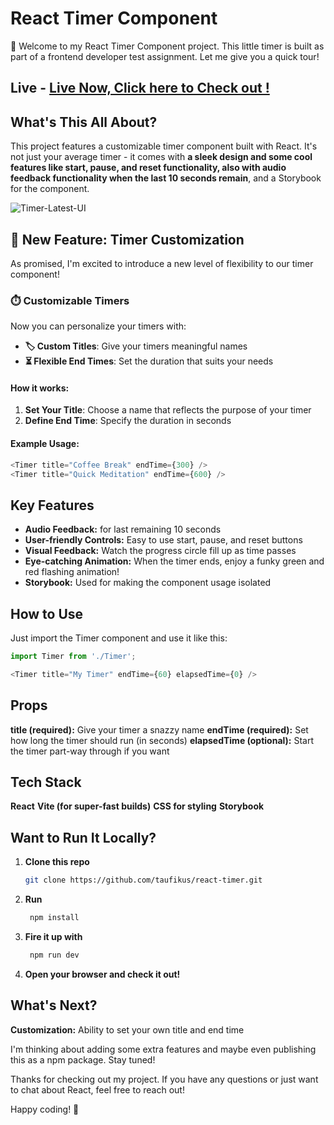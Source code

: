 # React Timer Component

👋 Welcome to my React Timer Component project. This little timer is built as part of a frontend developer test assignment. Let me give you a quick tour!

## Live - [Live Now, Click here to Check out !](https://taufiktestdemo.newgoldenfabrication.com/)
## What's This All About?

This project features a customizable timer component built with React. It's not just your average timer - it comes with **a sleek design and some cool features like start, pause, and reset functionality, also with audio feedback functionality when the last 10 seconds remain**, and a Storybook for the component.

![Timer-Latest-UI](https://github.com/user-attachments/assets/ec66de3d-7454-4368-903a-ad1c08461550)

## 🎉 New Feature: Timer Customization

As promised, I'm excited to introduce a new level of flexibility to our timer component!

### ⏱️ Customizable Timers

Now you can personalize your timers with:

- **🏷️ Custom Titles**: Give your timers meaningful names
- **⏳ Flexible End Times**: Set the duration that suits your needs

#### How it works:

1. **Set Your Title**: Choose a name that reflects the purpose of your timer
2. **Define End Time**: Specify the duration in seconds

#### Example Usage:

```javascript
<Timer title="Coffee Break" endTime={300} />  
<Timer title="Quick Meditation" endTime={600} />  
```
## Key Features

- **Audio Feedback:** for last remaining 10 seconds
- **User-friendly Controls:** Easy to use start, pause, and reset buttons
- **Visual Feedback:** Watch the progress circle fill up as time passes
- **Eye-catching Animation:** When the timer ends, enjoy a funky green and red flashing animation!
- **Storybook:** Used for making the component usage isolated


## How to Use

Just import the Timer component and use it like this:

```javascript
import Timer from './Timer';

<Timer title="My Timer" endTime={60} elapsedTime={0} />
```

## Props

**title (required):** Give your timer a snazzy name
**endTime (required):** Set how long the timer should run (in seconds)
**elapsedTime (optional):** Start the timer part-way through if you want

## Tech Stack

**React**
**Vite (for super-fast builds)**
**CSS for styling**
**Storybook**


## Want to Run It Locally?

1. **Clone this repo**
   ```bash
   git clone https://github.com/taufikus/react-timer.git
1. **Run**
   ```bash
    npm install
1. **Fire it up with**
   ```bash
    npm run dev
1. **Open your browser and check it out!**


## What's Next?

**Customization:** Ability to set your own title and end time

I'm thinking about adding some extra features and maybe even publishing this as a npm package. Stay tuned!

Thanks for checking out my project. If you have any questions or just want to chat about React, feel free to reach out!

Happy coding! 🚀



